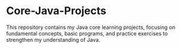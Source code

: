 # Core-Java-Projects
This repository contains my Java core learning projects, focusing on fundamental concepts, basic programs, and practice exercises to strengthen my understanding of Java.
